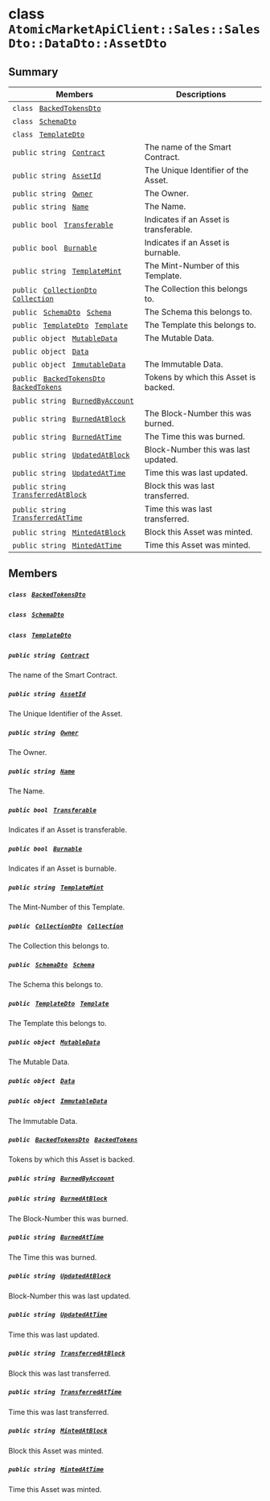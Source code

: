 # class `AtomicMarketApiClient::Sales::SalesDto::DataDto::AssetDto` 

## Summary

 Members                                | Descriptions                                
----------------------------------------|---------------------------------------------
`class ` [`BackedTokensDto`](AtomicMarketApiClient--Sales--SalesDto--DataDto--AssetDto--BackedTokensDto.md)        | 
`class ` [`SchemaDto`](AtomicMarketApiClient--Sales--SalesDto--DataDto--AssetDto--SchemaDto.md)        | 
`class ` [`TemplateDto`](AtomicMarketApiClient--Sales--SalesDto--DataDto--AssetDto--TemplateDto.md)        | 
`public string ` [`Contract`](#class_atomic_market_api_client_1_1_sales_1_1_sales_dto_1_1_data_dto_1_1_asset_dto_1a9b4baf8484b98d89513d7776a8877d0e) | The name of the Smart Contract.
`public string ` [`AssetId`](#class_atomic_market_api_client_1_1_sales_1_1_sales_dto_1_1_data_dto_1_1_asset_dto_1a0066ff0d119e607c3ec5491c7aac86ff) | The Unique Identifier of the Asset.
`public string ` [`Owner`](#class_atomic_market_api_client_1_1_sales_1_1_sales_dto_1_1_data_dto_1_1_asset_dto_1a2bb39ac02455d05833c5f88b6ddc87ee) | The Owner.
`public string ` [`Name`](#class_atomic_market_api_client_1_1_sales_1_1_sales_dto_1_1_data_dto_1_1_asset_dto_1a7ee9065718e6628dc7791b756fa6c0f9) | The Name.
`public bool ` [`Transferable`](#class_atomic_market_api_client_1_1_sales_1_1_sales_dto_1_1_data_dto_1_1_asset_dto_1ab0a2025837cfad369c22e114d1c93d42) | Indicates if an Asset is transferable.
`public bool ` [`Burnable`](#class_atomic_market_api_client_1_1_sales_1_1_sales_dto_1_1_data_dto_1_1_asset_dto_1a50c30f69b54db362be32720d5cc433bd) | Indicates if an Asset is burnable.
`public string ` [`TemplateMint`](#class_atomic_market_api_client_1_1_sales_1_1_sales_dto_1_1_data_dto_1_1_asset_dto_1a82c766587c3554c5c8b1b16e2cf29799) | The Mint-Number of this Template.
`public ` [`CollectionDto`](AtomicMarketApiClient--Sales--SalesDto--DataDto--CollectionDto.md)` ` [`Collection`](#class_atomic_market_api_client_1_1_sales_1_1_sales_dto_1_1_data_dto_1_1_asset_dto_1ac6d9b0c1cef1d8ad020fa9b6fc1c3319) | The Collection this belongs to.
`public ` [`SchemaDto`](AtomicMarketApiClient--Sales--SalesDto--DataDto--AssetDto--SchemaDto.md)` ` [`Schema`](#class_atomic_market_api_client_1_1_sales_1_1_sales_dto_1_1_data_dto_1_1_asset_dto_1ad93c55d7b2a8254b86543bda80750a31) | The Schema this belongs to.
`public ` [`TemplateDto`](AtomicMarketApiClient--Sales--SalesDto--DataDto--AssetDto--TemplateDto.md)` ` [`Template`](#class_atomic_market_api_client_1_1_sales_1_1_sales_dto_1_1_data_dto_1_1_asset_dto_1a8d65cc2a5ff793ff3eb7a51b7d72e43f) | The Template this belongs to.
`public object ` [`MutableData`](#class_atomic_market_api_client_1_1_sales_1_1_sales_dto_1_1_data_dto_1_1_asset_dto_1a517f1227ead52951840392f73f535a52) | The Mutable Data.
`public object ` [`Data`](#class_atomic_market_api_client_1_1_sales_1_1_sales_dto_1_1_data_dto_1_1_asset_dto_1a248bfced8a2a84c147f9b20efe3e669a) | 
`public object ` [`ImmutableData`](#class_atomic_market_api_client_1_1_sales_1_1_sales_dto_1_1_data_dto_1_1_asset_dto_1a9fed56023309e1abafab5d3a66612ffd) | The Immutable Data.
`public ` [`BackedTokensDto`](AtomicMarketApiClient--Sales--SalesDto--DataDto--AssetDto--BackedTokensDto.md)` ` [`BackedTokens`](#class_atomic_market_api_client_1_1_sales_1_1_sales_dto_1_1_data_dto_1_1_asset_dto_1ace4511d1490d9905e3f19026c18dbc96) | Tokens by which this Asset is backed.
`public string ` [`BurnedByAccount`](#class_atomic_market_api_client_1_1_sales_1_1_sales_dto_1_1_data_dto_1_1_asset_dto_1aa5cda192438e7fb3d7476fd141781f01) | 
`public string ` [`BurnedAtBlock`](#class_atomic_market_api_client_1_1_sales_1_1_sales_dto_1_1_data_dto_1_1_asset_dto_1a33628aede1491a3c2ee851bc168ef66d) | The Block-Number this was burned.
`public string ` [`BurnedAtTime`](#class_atomic_market_api_client_1_1_sales_1_1_sales_dto_1_1_data_dto_1_1_asset_dto_1a664d94dbbc9b356664c27342061abbe7) | The Time this was burned.
`public string ` [`UpdatedAtBlock`](#class_atomic_market_api_client_1_1_sales_1_1_sales_dto_1_1_data_dto_1_1_asset_dto_1a6bb57b5afa05403c9d9c39296178c9ef) | Block-Number this was last updated.
`public string ` [`UpdatedAtTime`](#class_atomic_market_api_client_1_1_sales_1_1_sales_dto_1_1_data_dto_1_1_asset_dto_1a72262f869452135882a475b6636de902) | Time this was last updated.
`public string ` [`TransferredAtBlock`](#class_atomic_market_api_client_1_1_sales_1_1_sales_dto_1_1_data_dto_1_1_asset_dto_1ab2e154e0d51a36f9dd001bd6ccda4571) | Block this was last transferred.
`public string ` [`TransferredAtTime`](#class_atomic_market_api_client_1_1_sales_1_1_sales_dto_1_1_data_dto_1_1_asset_dto_1abaf0a7b245b0a4891c81c278b57898b7) | Time this was last transferred.
`public string ` [`MintedAtBlock`](#class_atomic_market_api_client_1_1_sales_1_1_sales_dto_1_1_data_dto_1_1_asset_dto_1aece51bb353a548fed2f074df53cc3dc2) | Block this Asset was minted.
`public string ` [`MintedAtTime`](#class_atomic_market_api_client_1_1_sales_1_1_sales_dto_1_1_data_dto_1_1_asset_dto_1a02bd8923fc7b1802cd28ec5286c14d0e) | Time this Asset was minted.

## Members

##### `class ` [`BackedTokensDto`](AtomicMarketApiClient--Sales--SalesDto--DataDto--AssetDto--BackedTokensDto.md) 

##### `class ` [`SchemaDto`](AtomicMarketApiClient--Sales--SalesDto--DataDto--AssetDto--SchemaDto.md) 

##### `class ` [`TemplateDto`](AtomicMarketApiClient--Sales--SalesDto--DataDto--AssetDto--TemplateDto.md) 

##### `public string ` [`Contract`](#class_atomic_market_api_client_1_1_sales_1_1_sales_dto_1_1_data_dto_1_1_asset_dto_1a9b4baf8484b98d89513d7776a8877d0e) 

The name of the Smart Contract.

##### `public string ` [`AssetId`](#class_atomic_market_api_client_1_1_sales_1_1_sales_dto_1_1_data_dto_1_1_asset_dto_1a0066ff0d119e607c3ec5491c7aac86ff) 

The Unique Identifier of the Asset.

##### `public string ` [`Owner`](#class_atomic_market_api_client_1_1_sales_1_1_sales_dto_1_1_data_dto_1_1_asset_dto_1a2bb39ac02455d05833c5f88b6ddc87ee) 

The Owner.

##### `public string ` [`Name`](#class_atomic_market_api_client_1_1_sales_1_1_sales_dto_1_1_data_dto_1_1_asset_dto_1a7ee9065718e6628dc7791b756fa6c0f9) 

The Name.

##### `public bool ` [`Transferable`](#class_atomic_market_api_client_1_1_sales_1_1_sales_dto_1_1_data_dto_1_1_asset_dto_1ab0a2025837cfad369c22e114d1c93d42) 

Indicates if an Asset is transferable.

##### `public bool ` [`Burnable`](#class_atomic_market_api_client_1_1_sales_1_1_sales_dto_1_1_data_dto_1_1_asset_dto_1a50c30f69b54db362be32720d5cc433bd) 

Indicates if an Asset is burnable.

##### `public string ` [`TemplateMint`](#class_atomic_market_api_client_1_1_sales_1_1_sales_dto_1_1_data_dto_1_1_asset_dto_1a82c766587c3554c5c8b1b16e2cf29799) 

The Mint-Number of this Template.

##### `public ` [`CollectionDto`](AtomicMarketApiClient--Sales--SalesDto--DataDto--CollectionDto.md)` ` [`Collection`](#class_atomic_market_api_client_1_1_sales_1_1_sales_dto_1_1_data_dto_1_1_asset_dto_1ac6d9b0c1cef1d8ad020fa9b6fc1c3319) 

The Collection this belongs to.

##### `public ` [`SchemaDto`](AtomicMarketApiClient--Sales--SalesDto--DataDto--AssetDto--SchemaDto.md)` ` [`Schema`](#class_atomic_market_api_client_1_1_sales_1_1_sales_dto_1_1_data_dto_1_1_asset_dto_1ad93c55d7b2a8254b86543bda80750a31) 

The Schema this belongs to.

##### `public ` [`TemplateDto`](AtomicMarketApiClient--Sales--SalesDto--DataDto--AssetDto--TemplateDto.md)` ` [`Template`](#class_atomic_market_api_client_1_1_sales_1_1_sales_dto_1_1_data_dto_1_1_asset_dto_1a8d65cc2a5ff793ff3eb7a51b7d72e43f) 

The Template this belongs to.

##### `public object ` [`MutableData`](#class_atomic_market_api_client_1_1_sales_1_1_sales_dto_1_1_data_dto_1_1_asset_dto_1a517f1227ead52951840392f73f535a52) 

The Mutable Data.

##### `public object ` [`Data`](#class_atomic_market_api_client_1_1_sales_1_1_sales_dto_1_1_data_dto_1_1_asset_dto_1a248bfced8a2a84c147f9b20efe3e669a) 

##### `public object ` [`ImmutableData`](#class_atomic_market_api_client_1_1_sales_1_1_sales_dto_1_1_data_dto_1_1_asset_dto_1a9fed56023309e1abafab5d3a66612ffd) 

The Immutable Data.

##### `public ` [`BackedTokensDto`](AtomicMarketApiClient--Sales--SalesDto--DataDto--AssetDto--BackedTokensDto.md)` ` [`BackedTokens`](#class_atomic_market_api_client_1_1_sales_1_1_sales_dto_1_1_data_dto_1_1_asset_dto_1ace4511d1490d9905e3f19026c18dbc96) 

Tokens by which this Asset is backed.

##### `public string ` [`BurnedByAccount`](#class_atomic_market_api_client_1_1_sales_1_1_sales_dto_1_1_data_dto_1_1_asset_dto_1aa5cda192438e7fb3d7476fd141781f01) 

##### `public string ` [`BurnedAtBlock`](#class_atomic_market_api_client_1_1_sales_1_1_sales_dto_1_1_data_dto_1_1_asset_dto_1a33628aede1491a3c2ee851bc168ef66d) 

The Block-Number this was burned.

##### `public string ` [`BurnedAtTime`](#class_atomic_market_api_client_1_1_sales_1_1_sales_dto_1_1_data_dto_1_1_asset_dto_1a664d94dbbc9b356664c27342061abbe7) 

The Time this was burned.

##### `public string ` [`UpdatedAtBlock`](#class_atomic_market_api_client_1_1_sales_1_1_sales_dto_1_1_data_dto_1_1_asset_dto_1a6bb57b5afa05403c9d9c39296178c9ef) 

Block-Number this was last updated.

##### `public string ` [`UpdatedAtTime`](#class_atomic_market_api_client_1_1_sales_1_1_sales_dto_1_1_data_dto_1_1_asset_dto_1a72262f869452135882a475b6636de902) 

Time this was last updated.

##### `public string ` [`TransferredAtBlock`](#class_atomic_market_api_client_1_1_sales_1_1_sales_dto_1_1_data_dto_1_1_asset_dto_1ab2e154e0d51a36f9dd001bd6ccda4571) 

Block this was last transferred.

##### `public string ` [`TransferredAtTime`](#class_atomic_market_api_client_1_1_sales_1_1_sales_dto_1_1_data_dto_1_1_asset_dto_1abaf0a7b245b0a4891c81c278b57898b7) 

Time this was last transferred.

##### `public string ` [`MintedAtBlock`](#class_atomic_market_api_client_1_1_sales_1_1_sales_dto_1_1_data_dto_1_1_asset_dto_1aece51bb353a548fed2f074df53cc3dc2) 

Block this Asset was minted.

##### `public string ` [`MintedAtTime`](#class_atomic_market_api_client_1_1_sales_1_1_sales_dto_1_1_data_dto_1_1_asset_dto_1a02bd8923fc7b1802cd28ec5286c14d0e) 

Time this Asset was minted.

